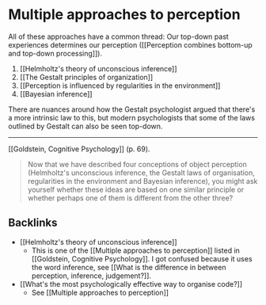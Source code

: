 # Multiple approaches to perception
All of these approaches have a common thread: Our top-down past experiences determines our perception ([[Perception combines bottom-up and top-down processing]]).

1. [[Helmholtz's theory of unconscious inference]]
2. [[The Gestalt principles of organization]]
3. [[Perception is influenced by regularities in the environment]]
4. [[Bayesian inference]]

There are nuances around how the Gestalt psychologist argued that there's a more intrinsic law to this, but modern psychologists that some of the laws outlined by Gestalt can also be seen top-down.

---
[[Goldstein, Cognitive Psychology]] (p. 69).
> Now that we have described four conceptions of object perception (Helmholtz's unconscious inference, the Gestalt laws of organisation, regularities in the environment and Bayesian inference), you might ask yourself whether these ideas are based on one similar principle or whether perhaps one of them is different from the other three?

## Backlinks
* [[Helmholtz's theory of unconscious inference]]
	* This is one of the [[Multiple approaches to perception]] listed in [[Goldstein, Cognitive Psychology]]. I got confused because it uses the word inference, see [[What is the difference in between perception, inference, judgement?]].
* [[What's the most psychologically effective way to organise code?]]
	* See [[Multiple approaches to perception]]

<!-- #evergreen -->

<!-- {BearID:A31CDEE5-AC40-4F49-AF23-2F24AC815E6B-5941-00000752E1E93275} -->
